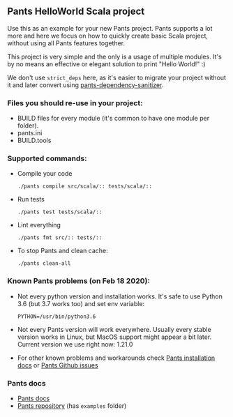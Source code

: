 ## Pants HelloWorld Scala project

Use this as an example for your new Pants project.
Pants supports a lot more and here we focus on how to quickly create basic Scala project,
without using all Pants features together.

This project is very simple and the only is a usage of multiple modules.
It's by no means an effective or elegant solution to print "Hello World!" :)

We don't use `strict_deps` here, as it's easier to
migrate your project without it and later convert using
[pants-dependency-sanitizer](https://github.com/whisklabs/pants-dependency-sanitizer).

### Files you should re-use in your project:

- BUILD files for every module (it's common to have one module per folder).
- pants.ini
- BUILD.tools

### Supported commands:

- Compile your code

      ./pants compile src/scala/:: tests/scala/::

- Run tests

      ./pants test tests/scala/::

- Lint everything

      ./pants fmt src/:: tests/::
      
- To stop Pants and clean cache:

      ./pants clean-all

### Known Pants problems (on Feb 18 2020):

- Not every python version and installation works.
  It's safe to use Python 3.6 (but 3.7 works too) and set env variable:

      PYTHON=/usr/bin/python3.6

- Not every Pants version will work everywhere.
  Usually every stable version works in Linux, but MacOS support might appear a bit later.
  Current version we use right now: 1.21.0

- For other known problems and workarounds check
  [Pants installation docs](https://www.pantsbuild.org/install.html) or
  [Pants Github issues](https://github.com/pantsbuild/pants/issues)


### Pants docs

- [Pants docs](pantsbuild.org)
- [Pants repository](https://github.com/pantsbuild/pants) (has `examples` folder)
